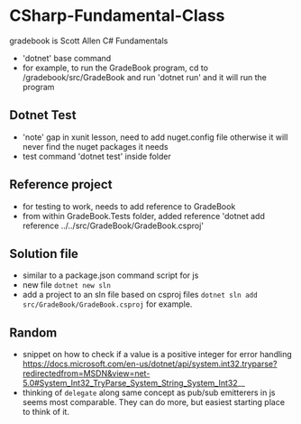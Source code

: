 # CSharp-Fundamental-Class

gradebook is Scott Allen C# Fundamentals

- 'dotnet' base command
- for example, to run the GradeBook program, cd to /gradebook/src/GradeBook and run 'dotnet run' and it will run the program

## Dotnet Test

- 'note' gap in xunit lesson, need to add nuget.config file otherwise it will never find the nuget packages it needs
- test command 'dotnet test' inside folder

## Reference project

- for testing to work, needs to add reference to GradeBook
- from within GradeBook.Tests folder, added reference 'dotnet add reference ../../src/GradeBook/GradeBook.csproj'

## Solution file

- similar to a package.json command script for js
- new file `dotnet new sln`
- add a project to an sln file based on csproj files `dotnet sln add src/GradeBook/GradeBook.csproj` for example.

## Random

- snippet on how to check if a value is a positive integer for error handling
  https://docs.microsoft.com/en-us/dotnet/api/system.int32.tryparse?redirectedfrom=MSDN&view=net-5.0#System_Int32_TryParse_System_String_System_Int32__
- thinking of `delegate` along same concept as pub/sub emitterers in js seems most comparable. They can do more, but easiest starting place to think of it.
